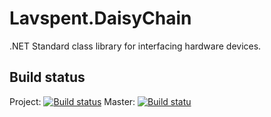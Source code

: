 # Lavspent.DaisyChain
.NET Standard class library for interfacing hardware devices.

## Build status
Project: [![Build status](https://ci.appveyor.com/api/projects/status/hd3s4m2hq303htd3?svg=true)](https://ci.appveyor.com/project/petterlabraaten/lavspent-daisychain)
Master: [![Build statu](https://ci.appveyor.com/api/projects/status/hd3s4m2hq303htd3/branch/master?svg=true)](https://ci.appveyor.com/project/petterlabraaten/lavspent-daisychain/branch/master)
